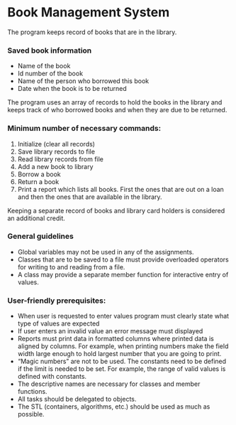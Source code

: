 # Book Management System

The program  keeps record of books that are in the library. 

### Saved book information
* Name of the book
* Id number of the book
* Name of the person who borrowed this book
* Date when the book is to be returned

The program uses an array of records to hold the books in the library and keeps track of who borrowed books and when they are due to be returned.

### Minimum number of necessary commands:
1. Initialize (clear all records)
2. Save library records to file
3. Read library records from file
4. Add a new book to library
5. Borrow a book
6. Return a book
7. Print a report which lists all books. First the ones that are out on a loan and then the ones that are available in the library.

Keeping a separate record of books and library card holders is considered an additional credit.

### General guidelines
* Global variables may not be used in any of the assignments.
* Classes that are to be saved to a file must provide overloaded operators for writing to and reading from a file. 
* A class may provide a separate member function for interactive entry of values.

### User-friendly prerequisites:
* When user is requested to enter values program must clearly state what type of values are expected
* If user enters an invalid value an error message must displayed
* Reports must print data in formatted columns where printed data is aligned by columns. For example, when printing numbers make the field width large enough to hold largest number that you are going to print.
* “Magic numbers” are not to be used.  The constants need to be defined if the limit  is needed to be set. For example, the range of valid values is defined with constants. 
* The descriptive names are necessary for classes and member functions.
* All tasks should be delegated to objects. 
* The STL (containers, algorithms, etc.) should be used as much as possible.
